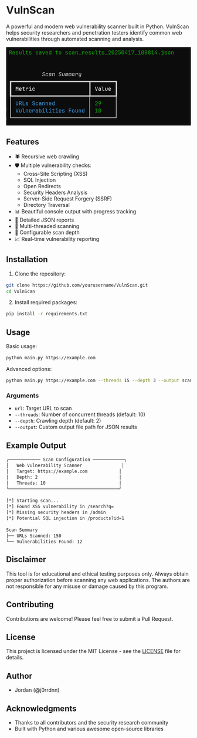 # VulnScan

A powerful and modern web vulnerability scanner built in Python. VulnScan helps security researchers and penetration testers identify common web vulnerabilities through automated scanning and analysis.

![VulnScan Banner](banner.png)

## Features

- 🕷️ Recursive web crawling
- 🛡️ Multiple vulnerability checks:
  - Cross-Site Scripting (XSS)
  - SQL Injection
  - Open Redirects
  - Security Headers Analysis
  - Server-Side Request Forgery (SSRF)
  - Directory Traversal
- 📊 Beautiful console output with progress tracking
- 📝 Detailed JSON reports
- 🚀 Multi-threaded scanning
- 🔄 Configurable scan depth
- 📈 Real-time vulnerability reporting

## Installation

1. Clone the repository:
```bash
git clone https://github.com/yourusername/VulnScan.git
cd VulnScan
```

2. Install required packages:
```bash
pip install -r requirements.txt
```

## Usage

Basic usage:
```bash
python main.py https://example.com
```

Advanced options:
```bash
python main.py https://example.com --threads 15 --depth 3 --output scan_results.json
```

### Arguments

- `url`: Target URL to scan
- `--threads`: Number of concurrent threads (default: 10)
- `--depth`: Crawling depth (default: 2)
- `--output`: Custom output file path for JSON results

## Example Output

```
╭──────────── Scan Configuration ────────────╮
│   Web Vulnerability Scanner               │
│   Target: https://example.com            │
│   Depth: 2                               │
│   Threads: 10                            │
╰──────────────────────────────────────────╯

[*] Starting scan...
[*] Found XSS vulnerability in /search?q=
[*] Missing security headers in /admin
[*] Potential SQL injection in /products?id=1

Scan Summary
├── URLs Scanned: 150
└── Vulnerabilities Found: 12
```

## Disclaimer

This tool is for educational and ethical testing purposes only. Always obtain proper authorization before scanning any web applications. The authors are not responsible for any misuse or damage caused by this program.

## Contributing

Contributions are welcome! Please feel free to submit a Pull Request.

## License

This project is licensed under the MIT License - see the [LICENSE](LICENSE) file for details.

## Author

- Jordan (@j0rrdnn)

## Acknowledgments

- Thanks to all contributors and the security research community
- Built with Python and various awesome open-source libraries
```
